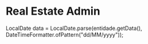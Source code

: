 # Real Estate Admin

LocalDate data = LocalDate.parse(entidade.getData(), DateTimeFormatter.ofPattern("dd/MM/yyyy"));
